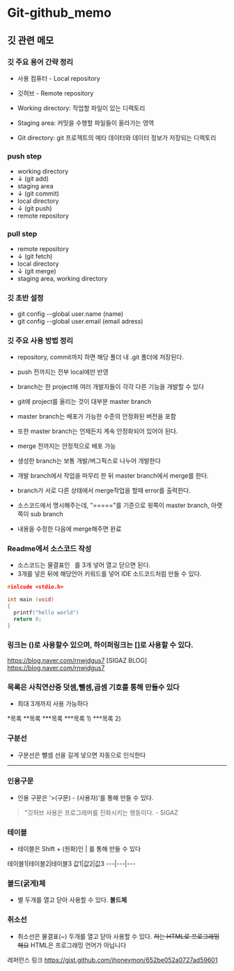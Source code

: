 # Git-github_memo
## 깃 관련 메모
### 깃 주요 용어 간략 정리

- 사용 컴퓨터 - Local repository
- 깃허브 - Remote repository

- Working directory: 작업할 파일이 있는 디렉토리
- Staging area: 커밋을 수행할 파일들이 올라가는 영역
- Git directory: git 프로젝트의 메타 데이터와 데이터 정보가 저장되는 디렉토리

### push step
- working directory 
- ↓ (git add)
- staging area
- ↓ (git commit)
- local directory
- ↓ (git push)
- remote repository

### pull step
- remote repository
- ↓ (git fetch)
- local directory
- ↓ (git merge)
- staging area, working directory 

### 깃 초반 설정
- git config --global user.name (name)
- git config --global user.email (email adress)

### 깃 주요 사용 방법 정리
- repository, commit까지 하면 해당 폴더 내 .git 폴더에 저장된다.
- push 전까지는 전부 local에만 반영

- branch는 한 project에 여러 개발자들이 각각 다른 기능을 개발할 수 있다
- git에 project를 올리는 것이 대부분 master branch
- master branch는 배포가 가능한 수준의 안정화된 버전을 포함
- 또한 master branch는 언제든지 계속 안정화되어 있어야 된다.
- merge 전까지는 안정적으로 배포 가능

- 생성한 branch는 보통 개발/버그픽스로 나누어 개발한다 
- 개발 branch에서 작업을 마무리 한 뒤 master branch에서 merge를 한다. 
- branch가 서로 다른 상태에서 merge작업을 할때 error를 출력한다.  
- 소스코드에서 명시해주는데, "====="를 기준으로 윗쪽이 master branch, 아랫쪽이 sub branch
- 내용을 수정한 다음에 merge해주면 완료


### Readme에서 소스코드 작성
- 소스코드는 물결표인 ` `를 3개 넣어 열고 닫으면 된다. 
- 3개를 넣은 뒤에 해당언어 키워드를 넣어 IDE 소드코드처럼 만들 수 있다.

``` C
#inlcude <stdio.h>

int main (void)
{
  printf("hello world")
  return 0;
}
```

### 링크는 ()로 사용할수 있으며, 하이퍼링크는 []로 사용할 수 있다.
https://blog.naver.com/rnwjdgus7
[SIGAZ BLOG] https://blog.naver.com/rnwjdgus7

### 목록은 사칙연산중 덧셈,뺄셈,곱셈 기호를 통해 만들수 있다 
- 최대 3개까지 사용 가능하다

*목록
**목록
***목록
***목록 1)
***목록 2)

### 구분선
- 구분선은 뺄셈 선을 길게 넣으면 자동으로 인식한다
-----------

### 인용구문
- 인용 구문은 '>(구문) - (사용자)'를 통해 만들 수 있다.
> "깃허브 사용은 프로그래머를 진화시키는 행동이다. - SIGAZ


### 테이블
- 테이블은 Shift + \(원화)인 | 를 통해 만들 수 있다

테이블1|테이블2|테이블3
값1|값2|값3
---|---|---

### 볼드(굵게)체 
- 별 두개를 열고 닫아 사용할 수 있다. 
**볼드체**

### 취소선
- 취소선은 물결표(~) 두개를 열고 닫아 사용할 수 있다.
~~저는 HTML로 프로그래밍 해요~~ HTML은 프로그래밍 언어가 아닙니다


레퍼런스 링크
https://gist.github.com/ihoneymon/652be052a0727ad59601

